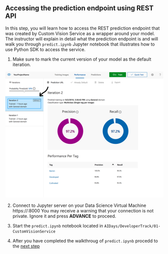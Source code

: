 ## Accessing the prediction endpoint using REST API

In this step, you will learn how to access the REST prediction endpoint that was created by Custom Vision Service as a wrapper around your model. The instructor will explain in detail what the prediction endpoint is and will walk you through `predict.ipynb` Jupyter notebook that illustrates how to use Python SDK to access the service.

1. Make sure to mark the current version of your model as the default iteration.

![Mark iteration](images/img12.PNG)


2. Connect to Jupyter server on your Data Science Virtual Machine
https://<VM IP address>:8000
  You may receive a warning that your connection is not private. Ignore it and press **ADVANCE** to proceed.

3. Start the `predict.ipynb` notebook located in `AIDays/DeveloperTrack/01-CustomVisionService`

3. After you have completed the walkthroug of `predict.ipynb` procedd to the [next step](export.md)


